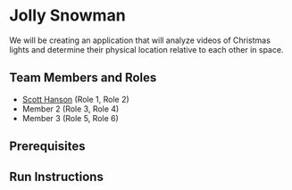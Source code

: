 # Jolly Snowman

<!---Project description (~1 paragraph)-->
We will be creating an application that will analyze videos of Christmas lights and determine their physical location relative to each other in space.

## Team Members and Roles

* [Scott Hanson](https://github.com/computergeek1507/CIS641-HW2-Hanson/) (Role 1, Role 2)
* Member 2 (Role 3, Role 4)
* Member 3 (Role 5, Role 6)

## Prerequisites

## Run Instructions
